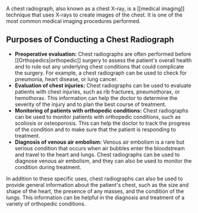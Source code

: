 
  
A chest radiograph, also known as a chest X-ray, is a [[medical imaging]] technique that uses X-rays to create images of the chest. It is one of the most common medical imaging procedures performed.

## Purposes of Conducting a Chest Radiograph
- **Preoperative evaluation:** Chest radiographs are often performed before [[Orthopedics|orthopedic]] surgery to assess the patient's overall health and to rule out any underlying chest conditions that could complicate the surgery. For example, a chest radiograph can be used to check for pneumonia, heart disease, or lung cancer.
- **Evaluation of chest injuries:** Chest radiographs can be used to evaluate patients with chest injuries, such as rib fractures, pneumothorax, or hemothorax. This information can help the doctor to determine the severity of the injury and to plan the best course of treatment.
- **Monitoring of patients with orthopedic conditions:** Chest radiographs can be used to monitor patients with orthopedic conditions, such as scoliosis or osteoporosis. This can help the doctor to track the progress of the condition and to make sure that the patient is responding to treatment.
- **Diagnosis of venous air embolism:** Venous air embolism is a rare but serious condition that occurs when air bubbles enter the bloodstream and travel to the heart and lungs. Chest radiographs can be used to diagnose venous air embolism, and they can also be used to monitor the condition during treatment.

In addition to these specific uses, chest radiographs can also be used to provide general information about the patient's chest, such as the size and shape of the heart, the presence of any masses, and the condition of the lungs. This information can be helpful in the diagnosis and treatment of a variety of orthopedic conditions.


